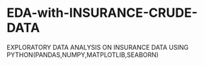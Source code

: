 # EDA-with-INSURANCE-CRUDE-DATA
EXPLORATORY DATA ANALYSIS ON INSURANCE DATA USING PYTHON(PANDAS,NUMPY,MATPLOTLIB,SEABORN)
